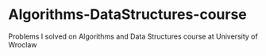 # Algorithms-DataStructures-course

Problems I solved on Algorithms and Data Structures course at University of Wroclaw
